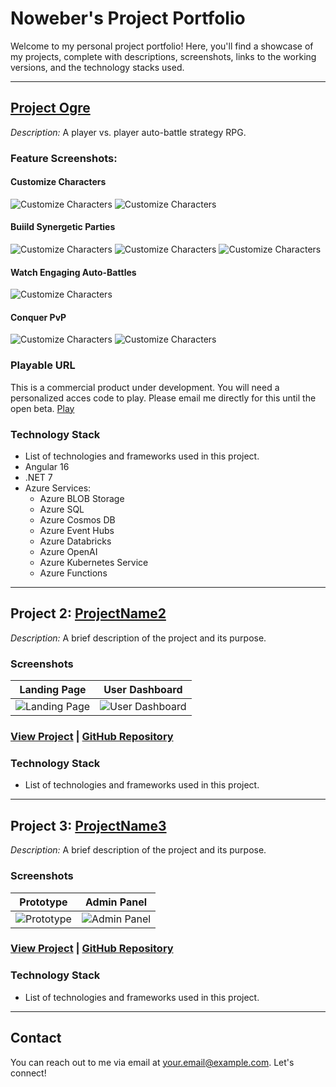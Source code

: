 # Noweber's Project Portfolio

Welcome to my personal project portfolio! Here, you'll find a showcase of my projects, complete with descriptions, screenshots, links to the working versions, and the technology stacks used.

---

## [Project Ogre](https://github.com/noweber/Project-Ogre)

_Description:_ A player vs. player auto-battle strategy RPG.

### Feature Screenshots:
#### Customize Characters
![Customize Characters](screenshots/project-ogre/characters-0.png)
![Customize Characters](screenshots/project-ogre/characters-1.png)
#### Buiild Synergetic Parties
![Customize Characters](screenshots/project-ogre/parties-0.png)
![Customize Characters](screenshots/project-ogre/parties-1.png)
![Customize Characters](screenshots/project-ogre/parties-0.png)
#### Watch Engaging Auto-Battles
![Customize Characters](screenshots/project-ogre/skirmish-0.png)
#### Conquer PvP
![Customize Characters](screenshots/project-ogre/pvp-0.png)
![Customize Characters](screenshots/project-ogre/pvp-1.png)

### Playable URL
This is a commercial product under development. You will need a personalized acces code to play. Please email me directly for this until the open beta.
[Play](https://project-ogre-ui.azurewebsites.net/title)

### Technology Stack
- List of technologies and frameworks used in this project.
- Angular 16
- .NET 7
- Azure Services:
  - Azure BLOB Storage
  - Azure SQL
  - Azure Cosmos DB
  - Azure Event Hubs
  - Azure Databricks
  - Azure OpenAI
  - Azure Kubernetes Service
  - Azure Functions
---

## Project 2: [ProjectName2](https://github.com/YourUsername/ProjectName2)

_Description:_ A brief description of the project and its purpose.

### Screenshots
| Landing Page | User Dashboard |
|--------------|----------------|
| ![Landing Page](screenshots/project2_landing.png) | ![User Dashboard](screenshots/project2_dashboard.png) |

### [View Project](https://project-ogre-ui.azurewebsites.net/title) | [GitHub Repository](https://github.com/YourUsername/ProjectName2)

### Technology Stack
- List of technologies and frameworks used in this project.

---

## Project 3: [ProjectName3](https://github.com/YourUsername/ProjectName3)

_Description:_ A brief description of the project and its purpose.

### Screenshots
| Prototype | Admin Panel |
|-----------|-------------|
| ![Prototype](screenshots/project3_prototype.png) | ![Admin Panel](screenshots/project3_admin.png) |

### [View Project](https://your-website.com/project3) | [GitHub Repository](https://github.com/YourUsername/ProjectName3)

### Technology Stack
- List of technologies and frameworks used in this project.

---

## Contact

You can reach out to me via email at [your.email@example.com](mailto:your.email@example.com). Let's connect!

